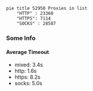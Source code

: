 
```mermaid
pie title 52950 Proxies in list
    "HTTP" : 23360
    "HTTPS": 7114
    "SOCKS" : 28587
```

### Some Info
#### Average Timeout

- mixed: 3.4s
- http: 1.6s
- https: 8.2s
- socks: 5.0s
